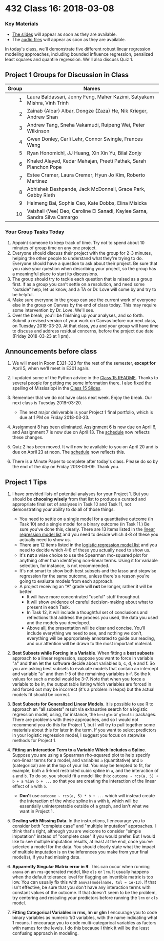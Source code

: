 # 432 Class 16: 2018-03-08

### Key Materials

- [The slides](https://github.com/THOMASELOVE/432-2018/tree/master/slides/class16) will appear as soon as they are available.
- The [audio files](https://github.com/THOMASELOVE/432-2018/tree/master/slides/class16) will appear as soon as they are available.

In today's class, we'll demonstrate five different robust linear regression modeling approaches, including bounded influence regression, penalized least squares and quantile regression. We'll also discuss Quiz 1.

## Project 1 Groups for Discussion in Class

Group | Names
------: | -----------------------------------------------------------------------------
1 | Laura Baldassari, Jenny Feng, Maher Kazimi, Satyakam Mishra, Vinh Trinh
2 | Zainab (Albar) Albar, Dongze (Zaza) He, Nik Krieger, Andrew Shan
3 | Andrew Tang, Sneha Vakamudi, Ruipeng Wei, Peter Wilkinson
4 | Gwen Donley, Carli Lehr, Connor Swingle, Frances Wang
5 | Ryan Honomichl, JJ Huang, Xin Xin Yu, Bilal Zonjy
6 | Khaled Alayed, Kedar Mahajan, Preeti Pathak, Sarah Planchon Pope
7 | Estee Cramer, Laura Cremer, Hyun Jo Kim, Roberto Martinez
8 | Abhishek Deshpande, Jack McDonnell, Grace Park, Gabby Rieth
9 | Haimeng Bai, Sophia Cao, Kate Dobbs, Elina Misicka
10 | Vaishali (Vee) Deo, Caroline El Sanadi, Kaylee Sarna, Sandra Silva Camargo

### Your Group Tasks Today

1. Appoint someone to keep track of time. Try not to spend about 10 minutes of group time on any one project.
2. Everyone should discuss their project with the group for 2-3 minutes, helping the other people to understand what they're trying to do. Everyone should have a question to ask about their project. Be sure that you raise your question when describing your project, so the group has a meaningful place to start its discussions.
3. The group should try to tackle each question that is raised as a group first. If as a group you can't settle on a resolution, and need some "outside" help, let us know, and a TA or Dr. Love will come by and try to be helpful. 
4. Make sure everyone in the group can see the current work of everyone else in the group on Canvas by the end of class today. This may require some intervention by Dr. Love. We'll see.
5. Over the break, you'll be finishing up your analyses, and so forth. Submit a revised version of your work on Canvas before our next class, on Tuesday 2018-03-20. At that class, you and your group will have time to discuss and address residual concerns, before the project due date (Friday 2018-03-23 at 1 pm).

## Announcements before class

1. We will meet in Room E321-323 for the rest of the semester, **except for** April 5, when we'll meet in E301 again. 

2. I updated some of the Python advice in the [Class 15 README](https://github.com/THOMASELOVE/432-2018/edit/master/slides/class15/README.md). Thanks to several people for getting me some information there. I also fixed the spelling of Mississippi in the [Class 15 Slides](https://github.com/THOMASELOVE/432-2018/tree/master/slides/class15).

3. Remember that we do not have class next week. Enjoy the break. Our next class is Tuesday 2018-03-20. 
    - The next major deliverable is your Project 1 final portfolio, which is due at 1 PM on Friday 2018-03-23.

4. Assignment 8 has been eliminated. Assignment 6 is now due on April 6, and Assignment 7 is now due on April 13. The [schedule](https://github.com/THOMASELOVE/432-2018/blob/master/SCHEDULE.md) now reflects these changes.

5. Quiz 2 has been moved. It will now be available to you on April 20 and is due on April 23 at noon. The [schedule](https://github.com/THOMASELOVE/432-2018/blob/master/SCHEDULE.md) now reflects this.

6. There is a Minute Paper to complete after today's class. Please do so by the end of the day on Friday 2018-03-09. Thank you.

## Project 1 Tips

1. I have provided lists of potential analyses for your Project 1. But you should be **choosing wisely** from that list to produce a curated and appropriate final set of analyses in Task 10 and Task 11, not demonstrating your ability to do all of those things.
    - You need to settle on a single model for a quantitative outcome (in Task 10) and a single model for a binary outcome (in Task 11.) Be sure you've done this, clearly.
     There are 13 items listed in the [linear regression model list](https://github.com/THOMASELOVE/432-2018/tree/master/projects/project1#what-should-i-consider-doing-in-developing-linear-models-for-task-10) and you need to decide which 4-8 of these you actually need to show us.
    - There are 12 items listed in the [logistic regression model list](https://github.com/THOMASELOVE/432-2018/tree/master/projects/project1#what-should-i-consider-doing-in-developing-logistic-models-for-task-11) and you need to decide which 4-8 of these you actually need to show us.
    - It's **not** a wise choice to use the Spearman rho-squared plot for anything other than identifying non-linear terms. Using it for variable selection, for instance, is not recommended.
    - It's not smart to show both best subsets and the lasso and stepwise regression for the same outcome, unless there's a reason you're going to evaluate models from each approach.
    - A project receiving an "A" grade will **not** be longer, rather it will be better.
        - It will have more concentrated "useful" stuff throughout.
        - It will show evidence of careful decision-making about what to present in each Task.
        - In Task 12, it will include a thoughtful set of conclusions and reflections that address the process you used, the data you used and the models you developed.
        - Above all, the presentation will be clear and concise. You'll include everything we need to see, and nothing we don't, everything will be appropriately annotated to guide our reading, and our attention will be drawn to the most important material.

2. **Best Subsets while Forcing in a Variable**. When fitting a **best subsets** approach to a linear regression, suppose you want to force in variable "a" and then let the software decide about variables b, c, d, e and f. So you are asking best subsets to evaluate models that contain an intercept and variable "a" and then 1-5 of the remaining variables b-f. So the k values for such a model would be 3-7. Note that when you force a variable to be in, the output table listing which variables are forced in and forced out may be incorrect (it's a problem in leaps) but the actual models fit should be correct.

3. **Best Subsets for Generalized Linear Models**. It is possible to use R to approach an "all subsets" result via exhaustive search for a logistic regression model, using, for instance, the `bestglm` or `glmulti` packages. There are problems with these approaches, and so I would not recommend you do this for Project 1, but I will try to pull together some materials about this for later in the term. If you want to select predictors in your logistic regression model, I suggest you focus on stepwise methods for Project 1.

4. **Fitting an Interaction Term to a Variable Which Includes a Spline**. Suppose you are using a Spearman rho-squared plot to help specify non-linear terms for a model, and variables `a` (quantitative) and `b` (categorical) are at the top of your list. You may be tempted to fit, for example, both a 5-knot restricted cubic spline in `a`, and the interaction of `a` and `b`. To do so, you should fit a model like this: `outcome ~ rcs(a, 5) + b + a %ia% b + ...` so that you are creating the interaction of the linear effect of `a` with `b`. 
    - **Don't** use `outcome ~ rcs(a, 5) * b + ...` which will instead create the interaction of the whole spline in `a` with `b`, which will be essentially uninterpretable outside of a graph, and isn't what we want in Project 1.

5. **Dealing with Missing Data**. In the instructions, I encourage you to consider both "complete case" and "multiple imputation" approaches. I think that's right, although you are welcome to consider "simple imputation" instead of "complete case" if you would prefer. But I would like to see multiple imputation results, at least at the end, once you've selected a model for the data. You should clearly state what the impact of multiple imputation is on the inferences you make from your final model(s), if you had missing data.

6. **Apparently Singular Matrix error in R**. This can occur when running `anova` on an `rms`-generated model, like `ols` or `lrm`. It usually happens when the default tolerance level for flagging an invertible matrix is too low. You can usually fix this with `anova(modelname, tol = 1e-13)`. If that isn't effective, be sure that you don't have any interaction terms with constant values of the outcome. If that doesn't seem to be the problem, try centering and rescaling your predictors before running the `lrm` or `ols` model.

7. **Fitting Categorical Variables in rms, lm or glm** I encourage you to code binary variables as numeric 1/0 variables, with the name indicating what 1 means. I encourage you to code multi-categorical variables as factors with names for the levels. I do this because I think it will be the least confusing approach in modeling.
